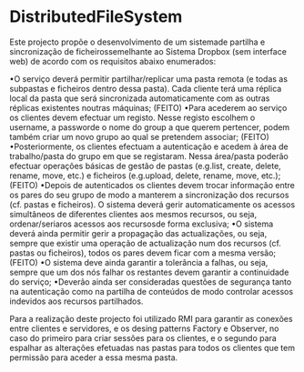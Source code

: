# DistributedFileSystem

Este projecto propõe o desenvolvimento de um sistemade partilha e sincronização de ficheirossemelhante ao Sistema Dropbox (sem interface web) de acordo com os requisitos abaixo enumerados:

  •O serviço deverá permitir partilhar/replicar uma pasta remota (e todas as subpastas e ficheiros dentro dessa pasta). Cada  cliente terá uma réplica local da pasta que será sincronizada automaticamente com as outras réplicas existentes noutras máquinas; (FEITO)
  •Para acederem ao serviço os clientes devem efectuar um registo. Nesse registo escolhem o username, a passworde o nome do group a  que querem pertencer, podem também criar um novo grupo ao qual se pretendem associar; (FEITO)
  •Posteriormente, os clientes efectuam a autenticação e acedem à área de trabalho/pasta do grupo em que se registaram. Nessa  área/pasta poderão efectuar operações básicas de gestão de pastas (e.g.list, create, delete, rename, move, etc.) e ficheiros (e.g.upload, delete, rename, move, etc.); (FEITO)
  •Depois de autenticados os clientes devem trocar informação entre os pares do seu grupo de modo a manterem a sincronização dos recursos (cf. pastas e ficheiros). O sistema deverá gerir automaticamente os acessos simultâneos de diferentes clientes aos mesmos  recursos, ou seja, ordenar/seriaros acessos aos recursosde forma exclusiva;
  •O sistema deverá ainda permitir gerir a propagação das actualizações, ou seja, sempre que existir uma operação de actualização num dos recursos (cf. pastas ou ficheiros), todos os pares devem ficar com a mesma versão; (FEITO)
  •O sistema deve ainda garantir a tolerância a falhas, ou seja, sempre que um dos nós falhar os restantes devem garantir a continuidade do serviço;
  •Deverão ainda ser consideradas questões de segurança tanto na autenticação como na partilha de conteúdos de modo controlar acessos indevidos aos recursos partilhados.
  
 Para a realização deste projecto foi utilizado RMI para garantir as conexões entre clientes e servidores, e os desing patterns Factory e Observer, no caso do primeiro para criar sessões para os clientes, e o segundo para espalhar as alterações efetuadas nas pastas para todos os clientes que tem permissão para aceder a essa mesma pasta.
